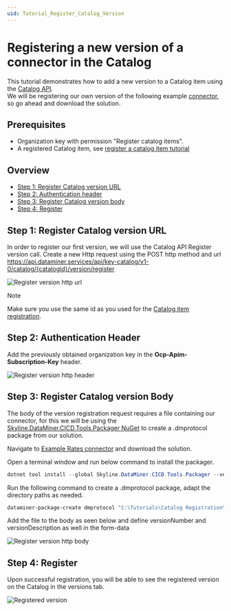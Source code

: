 ```yaml
---
uid: Tutorial_Register_Catalog_Version
---
```


# Registering a new version of a connector in the Catalog

This tutorial demonstrates how to add a new version to a Catalog item using the [Catalog API](xref:Register_Catalog_Item).  
We will be registering our own version of the following example [connector](https://github.com/SkylineCommunications/SLC-C-Example_Rates-Custom), so go ahead and download the solution.

## Prerequisites

- Organization key with permission "Register catalog items".
- A registered Catalog item, see [register a catalog item tutorial](xref:Tutorial_Register_Catalog_Item)

## Overview

- [Step 1: Register Catalog version URL](#step-1-register-catalog-version-url)
- [Step 2: Authentication header](#step-2-authentication-header)
- [Step 3: Register Catalog version body](#step-3-register-catalog-version-body)
- [Step 4: Register](#step-4-register)

## Step 1: Register Catalog version URL

In order to register our first version, we will use the Catalog API Register version call.
Create a new Http request using the POST http method and url  <https://api.dataminer.services/api/key-catalog/v1-0/catalog/{catalogid}/version/register>

![Register version http url](~/user-guide/images/tutorial_catalog_registration_version_url.png)

>[!note]
Make sure you use the same id as you used for the [Catalog item registration](xref:Tutorial_Register_Catalog_Item).

## Step 2: Authentication Header

Add the previously obtained organization key in the **Ocp-Apim-Subscription-Key** header.

![Register version http header](~/user-guide/images/tutorial_catalog_registration_version_headers.png)

## Step 3: Register Catalog version Body

The body of the version registration request requires a file containing our connector, for this we will be using the 
[Skyline.DataMiner.CICD.Tools.Packager NuGet](https://www.nuget.org/packages/Skyline.DataMiner.CICD.Tools.Packager#readme-body-tab) to create a .dmprotocol package from our solution.

Navigate to [Example Rates connector](https://github.com/SkylineCommunications/SLC-C-Example_Rates-Custom) and download the solution.

Open a terminal window and run below command to install the packager.

```powershell
dotnet tool install --global Skyline.DataMiner.CICD.Tools.Packager --version 2.0.3
```

Run the following command to create a .dmprotocol package, adapt the directory paths as needed.

```powershell
dataminer-package-create dmprotocol "C:\Tutorials\Catalog Registration\SLC-C-Example_Rates-Custom-1.0.1.X" --name catalog_registration_tutorial --output "C:\Tutorials\Catalog Registration\Packages"
```

Add the file to the body as seen below and define versionNumber and versionDescription as well in the form-data

![Register version http body](~/user-guide/images/tutorial_catalog_registration_version_body.png)

## Step 4: Register

Upon successful registration, you will be able to see the registered version on the Catalog in the versions tab.

![Registered version](~/user-guide/images/tutorial_catalog_registration_registered_version.png)
